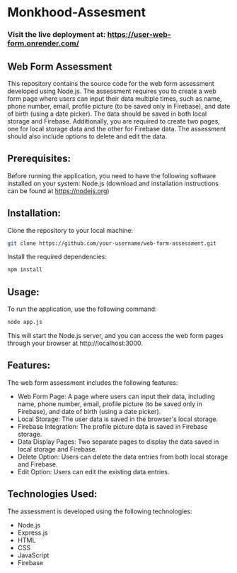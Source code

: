 # Monkhood-Assesment
### Visit the live deployment at: https://user-web-form.onrender.com/

## Web Form Assessment
This repository contains the source code for the web form assessment developed using Node.js. The assessment requires you to create a web form page where users can input their data multiple times, such as name, phone number, email, profile picture (to be saved only in Firebase), and date of birth (using a date picker). The data should be saved in both local storage and Firebase. Additionally, you are required to create two pages, one for local storage data and the other for Firebase data. The assessment should also include options to delete and edit the data.

## Prerequisites:

Before running the application, you need to have the following software installed on your system:
Node.js (download and installation instructions can be found at https://nodejs.org)

## Installation:

Clone the repository to your local machine:
``` bash
git clone https://github.com/your-username/web-form-assessment.git
```
Install the required dependencies:
``` bash
npm install
```

## Usage:
To run the application, use the following command:
``` bash
node app.js
```
This will start the Node.js server, and you can access the web form pages through your browser at http://localhost:3000.

## Features:
The web form assessment includes the following features:
- Web Form Page: A page where users can input their data, including name, phone number, email, profile picture (to be saved only in Firebase), and date of birth (using a date picker).
- Local Storage: The user data is saved in the browser's local storage.
- Firebase Integration: The profile picture data is saved in Firebase storage.
- Data Display Pages: Two separate pages to display the data saved in local storage and Firebase.
- Delete Option: Users can delete the data entries from both local storage and Firebase.
- Edit Option: Users can edit the existing data entries.

## Technologies Used:

The assessment is developed using the following technologies:
- Node.js
- Express.js
- HTML
- CSS
- JavaScript
- Firebase
